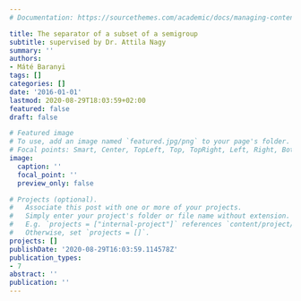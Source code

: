 ```yaml
---
# Documentation: https://sourcethemes.com/academic/docs/managing-content/

title: The separator of a subset of a semigroup
subtitle: supervised by Dr. Attila Nagy
summary: ''
authors:
- Máté Baranyi
tags: []
categories: []
date: '2016-01-01'
lastmod: 2020-08-29T18:03:59+02:00
featured: false
draft: false

# Featured image
# To use, add an image named `featured.jpg/png` to your page's folder.
# Focal points: Smart, Center, TopLeft, Top, TopRight, Left, Right, BottomLeft, Bottom, BottomRight.
image:
  caption: ''
  focal_point: ''
  preview_only: false

# Projects (optional).
#   Associate this post with one or more of your projects.
#   Simply enter your project's folder or file name without extension.
#   E.g. `projects = ["internal-project"]` references `content/project/deep-learning/index.md`.
#   Otherwise, set `projects = []`.
projects: []
publishDate: '2020-08-29T16:03:59.114578Z'
publication_types:
- 7
abstract: ''
publication: ''
---
```

